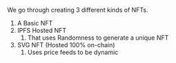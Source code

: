 We go through creating 3 different kinds of NFTs.

1. A Basic NFT
2. IPFS Hosted NFT
   1. That uses Randomness to generate a unique NFT
3. SVG NFT (Hosted 100% on-chain)
   1. Uses price feeds to be dynamic
